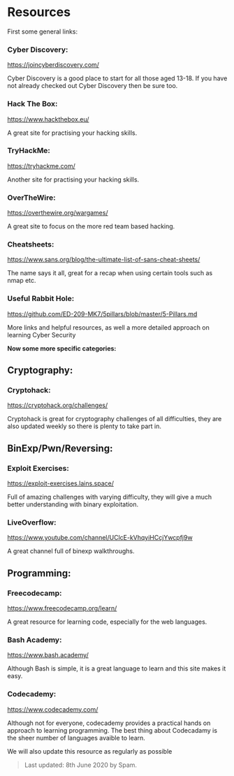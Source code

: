 # Resources

First some general links:

### Cyber Discovery:
https://joincyberdiscovery.com/

Cyber Discovery is a good place to start for all those aged 13-18. If you have not already checked out Cyber Discovery then be sure too.

### Hack The Box:
https://www.hackthebox.eu/

A great site for practising your hacking skills.

### TryHackMe:
https://tryhackme.com/

Another site for practising your hacking skills.

### OverTheWire:
https://overthewire.org/wargames/

A great site to focus on the more red team based hacking.

### Cheatsheets:
https://www.sans.org/blog/the-ultimate-list-of-sans-cheat-sheets/

The name says it all, great for a recap when using certain tools such as nmap etc.

### Useful Rabbit Hole: 
https://github.com/ED-209-MK7/5pillars/blob/master/5-Pillars.md

More links and helpful resources, as well a more detailed approach on learning Cyber Security

**Now some more specific categories:**

## Cryptography:

### Cryptohack:
https://cryptohack.org/challenges/

Cryptohack is great for cryptography challenges of all difficulties, they are also updated weekly so there is plenty to take part in.


## BinExp/Pwn/Reversing:

### Exploit Exercises:
https://exploit-exercises.lains.space/

Full of amazing challenges with varying difficulty, they will give a much better understanding with binary exploitation.

### LiveOverflow:
https://www.youtube.com/channel/UClcE-kVhqyiHCcjYwcpfj9w

A great channel full of binexp walkthroughs.

## Programming:

### Freecodecamp:
https://www.freecodecamp.org/learn/

A great resource for learning code, especially for the web languages.

### Bash Academy:
https://www.bash.academy/

Although Bash is simple, it is a great language to learn and this site makes it easy.

### Codecademy:
https://www.codecademy.com/

Although not for everyone, codecademy provides a practical hands on approach to learning programming. The best thing about Codecadamy is the sheer number of languages avaible to learn.



We will also update this resource as regularly as possible
> Last updated: 8th June 2020 by Spam.

